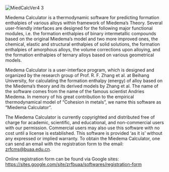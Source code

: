 
![MiedCalcVer4 3](https://user-images.githubusercontent.com/83065456/178135648-d0b6b748-e37c-48dd-ae60-8362056ff1bc.jpg)

Miedema Calculator is a thermodynamic software for predicting formation enthalpies of various alloys within framework of Miedema’s Theory. Several user-friendly interfaces are designed for the following major functional modules, i.e. the formation enthalpies of binary intermetallic compounds based on the original Miedema’s model and two more improved ones, the chemical, elastic and structural enthalpies of solid solutions, the formation enthalpies of amorphous alloys, the volume corrections upon alloying, and the formation enthalpies of ternary alloys based on various geometrical models.

Miedema Calculator is a user-interface program, which is designed and organized by the research group of Prof. R. F. Zhang et al. at Beihang University, for calculating the formation enthalpy (energy) of alloy based on the Miedema’s theory and its derived models by Zhang et al. The name of the software comes from the name of the famous scientist Andries Miedema. In memory of his great contribution to the empirical thermodynamical model of “Cohesion in metals”, we name this software as “Miedema Calculator”.

The Miedema Calculator is currently copyrighted and distributed free of charge for academic, scientific, and educational, and non-commercial users with our permission. Commercial users may also use this software with no cost until a license is established. This software is provided ‘as it is’ without any expressed or implied warranty. To obtain the Miedema Calculator, one can send an email with the registration form to the email: zrfcms@buaa.edu.cn.


Online registration form can be found via Google sites:
https://sites.google.com/site/zrfbuaa/softwares/registration-form
